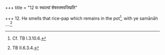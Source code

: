 +++
title = "12 यः स्थाल्यां शेषस्तमवजिघ्रति"

+++
12. He smells that rice-pap which remains in the pot[^1], with ye samānāh ....[^2]  

[^1]: Cf. TB I.3.10.6.  

[^2]: TB II.6.3.4.  
